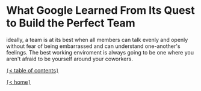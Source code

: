 <!-- https://www.nytimes.com/2016/02/28/magazine/what-google-learned-from-its-quest-to-build-the-perfect-team.html -->
# What Google Learned From Its Quest to Build the Perfect Team

ideally, a team is at its best when all members can talk evenly and openly without fear of being embarrassed and can understand one-another's feelings. The best working enviroment is always going to be one where you aren't afraid to be yourself around your coworkers.

[`[`< table of contents`]`](code201.md)

[`[`< home`]`](README.md)
